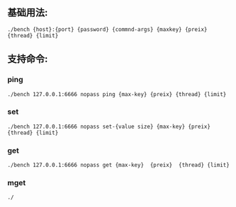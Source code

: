 ## 基础用法:
    ./bench {host}:{port} {password} {commnd-args} {maxkey} {preix} {thread} {limit}

## 支持命令:
### ping
    ./bench 127.0.0.1:6666 nopass ping {max-key} {preix} {thread} {limit}
### set
    ./bench 127.0.0.1:6666 nopass set-{value size} {max-key} {preix} {thread} {limit}
### get
    ./bench 127.0.0.1:6666 nopass get {max-key}  {preix}  {thread} {limit}
### mget
    ./